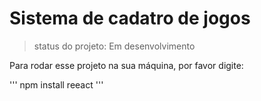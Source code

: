 <h1> Sistema de cadatro de jogos</h1>

>status do projeto: Em desenvolvimento

Para rodar esse projeto na sua máquina, por favor digite:

'''
npm install reeact
'''
